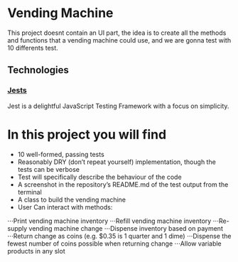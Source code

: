 # Vending Machine 

This project doesnt contain an UI part, the idea is to create all the methods and functions that a vending machine could use, and we are gonna test with 10 differents test. 

## Technologies 

### [Jests](https://jestjs.io)
Jest is a delightful JavaScript Testing Framework with a focus on simplicity.

# In this project you will find

* 10 well-formed, passing tests
* Reasonably DRY (don’t repeat yourself) implementation, though the tests can be verbose
* Test will specifically describe the behaviour of the code
* A screenshot in the repository’s README.md of the test output from the terminal
* A class to build the vending machine
* User Can interact with methods:

⋅⋅⋅Print vending machine inventory
⋅⋅⋅Refill vending machine inventory
⋅⋅⋅Re-supply vending machine change
⋅⋅⋅Dispense inventory based on payment
⋅⋅⋅Return change as coins (e.g. \$0.35 is 1 quarter and 1 dime)
⋅⋅⋅Dispense the fewest number of coins possible when returning change
⋅⋅⋅Allow variable products in any slot


